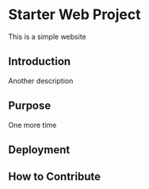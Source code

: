 # Starter Web Project
This is a simple website

## Introduction
Another description

## Purpose
One more time

## Deployment

## How to Contribute

